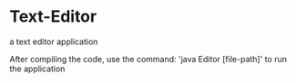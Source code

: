 # Text-Editor
a text editor application

After compiling the code, use the command: 'java Editor [file-path]' to run the application

